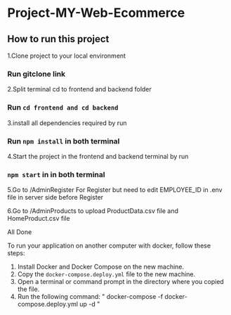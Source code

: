 # Project-MY-Web-Ecommerce

## How to run this project

1.Clone project to your local environment

### Run gitclone link

2.Split terminal cd to frontend and backend folder

### Run `cd frontend and cd backend`

3.install all dependencies required by run 

### Run `npm install` in both terminal

4.Start the project in the frontend and backend terminal by run

### `npm start` in in both terminal

5.Go to /AdminRegister For Register but need to edit EMPLOYEE_ID in .env file in server side before Register

6.Go to /AdminProducts to upload ProductData.csv file and HomeProduct.csv file

All Done

To run your application on another computer with docker, follow these steps:
1. Install Docker and Docker Compose on the new machine.
2. Copy the `docker-compose.deploy.yml` file to the new machine.
3. Open a terminal or command prompt in the directory where you copied the file.
4. Run the following command: " docker-compose -f docker-compose.deploy.yml up -d "



